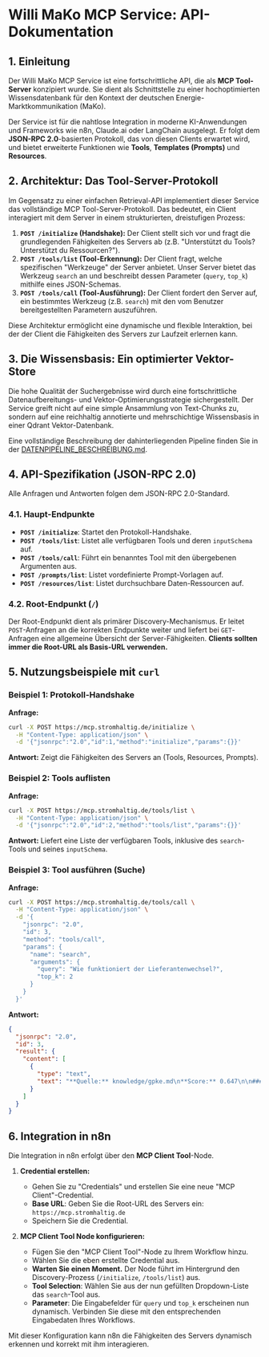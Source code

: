 # Willi MaKo MCP Service: API-Dokumentation

## 1. Einleitung

Der Willi MaKo MCP Service ist eine fortschrittliche API, die als **MCP Tool-Server** konzipiert wurde. Sie dient als Schnittstelle zu einer hochoptimierten Wissensdatenbank für den Kontext der deutschen Energie-Marktkommunikation (MaKo).

Der Service ist für die nahtlose Integration in moderne KI-Anwendungen und Frameworks wie n8n, Claude.ai oder LangChain ausgelegt. Er folgt dem **JSON-RPC 2.0**-basierten Protokoll, das von diesen Clients erwartet wird, und bietet erweiterte Funktionen wie **Tools**, **Templates (Prompts)** und **Resources**.

## 2. Architektur: Das Tool-Server-Protokoll

Im Gegensatz zu einer einfachen Retrieval-API implementiert dieser Service das vollständige MCP Tool-Server-Protokoll. Das bedeutet, ein Client interagiert mit dem Server in einem strukturierten, dreistufigen Prozess:

1.  **`POST /initialize` (Handshake):** Der Client stellt sich vor und fragt die grundlegenden Fähigkeiten des Servers ab (z.B. "Unterstützt du Tools? Unterstützt du Ressourcen?").
2.  **`POST /tools/list` (Tool-Erkennung):** Der Client fragt, welche spezifischen "Werkzeuge" der Server anbietet. Unser Server bietet das Werkzeug `search` an und beschreibt dessen Parameter (`query`, `top_k`) mithilfe eines JSON-Schemas.
3.  **`POST /tools/call` (Tool-Ausführung):** Der Client fordert den Server auf, ein bestimmtes Werkzeug (z.B. `search`) mit den vom Benutzer bereitgestellten Parametern auszuführen.

Diese Architektur ermöglicht eine dynamische und flexible Interaktion, bei der der Client die Fähigkeiten des Servers zur Laufzeit erlernen kann.

## 3. Die Wissensbasis: Ein optimierter Vektor-Store

Die hohe Qualität der Suchergebnisse wird durch eine fortschrittliche Datenaufbereitungs- und Vektor-Optimierungsstrategie sichergestellt. Der Service greift nicht auf eine simple Ansammlung von Text-Chunks zu, sondern auf eine reichhaltig annotierte und mehrschichtige Wissensbasis in einer Qdrant Vektor-Datenbank.

Eine vollständige Beschreibung der dahinterliegenden Pipeline finden Sie in der [DATENPIPELINE_BESCHREIBUNG.md](./DATENPIPELINE_BESCHREIBUNG.md).

## 4. API-Spezifikation (JSON-RPC 2.0)

Alle Anfragen und Antworten folgen dem JSON-RPC 2.0-Standard.

### 4.1. Haupt-Endpunkte

- **`POST /initialize`**: Startet den Protokoll-Handshake.
- **`POST /tools/list`**: Listet alle verfügbaren Tools und deren `inputSchema` auf.
- **`POST /tools/call`**: Führt ein benanntes Tool mit den übergebenen Argumenten aus.
- **`POST /prompts/list`**: Listet vordefinierte Prompt-Vorlagen auf.
- **`POST /resources/list`**: Listet durchsuchbare Daten-Ressourcen auf.

### 4.2. Root-Endpunkt (`/`)

Der Root-Endpunkt dient als primärer Discovery-Mechanismus. Er leitet `POST`-Anfragen an die korrekten Endpunkte weiter und liefert bei `GET`-Anfragen eine allgemeine Übersicht der Server-Fähigkeiten. **Clients sollten immer die Root-URL als Basis-URL verwenden.**

## 5. Nutzungsbeispiele mit `curl`

### Beispiel 1: Protokoll-Handshake

**Anfrage:**
```bash
curl -X POST https://mcp.stromhaltig.de/initialize \
  -H "Content-Type: application/json" \
  -d '{"jsonrpc":"2.0","id":1,"method":"initialize","params":{}}'
```
**Antwort:**
Zeigt die Fähigkeiten des Servers an (Tools, Resources, Prompts).

### Beispiel 2: Tools auflisten

**Anfrage:**
```bash
curl -X POST https://mcp.stromhaltig.de/tools/list \
  -H "Content-Type: application/json" \
  -d '{"jsonrpc":"2.0","id":2,"method":"tools/list","params":{}}'
```
**Antwort:**
Liefert eine Liste der verfügbaren Tools, inklusive des `search`-Tools und seines `inputSchema`.

### Beispiel 3: Tool ausführen (Suche)

**Anfrage:**
```bash
curl -X POST https://mcp.stromhaltig.de/tools/call \
  -H "Content-Type: application/json" \
  -d '{
    "jsonrpc": "2.0",
    "id": 3,
    "method": "tools/call",
    "params": {
      "name": "search",
      "arguments": {
        "query": "Wie funktioniert der Lieferantenwechsel?",
        "top_k": 2
      }
    }
  }'
```
**Antwort:**
```json
{
  "jsonrpc": "2.0",
  "id": 3,
  "result": {
    "content": [
      {
        "type": "text",
        "text": "**Quelle:** knowledge/gpke.md\n**Score:** 0.647\n\n#### 1.1 AD Kündigung 1.4 AD Lieferbeginn. Dieser Geschäftsprozess stellt den Standard-**Lieferantenwechsel** dar...\n\n---\n\n**Quelle:** N/A\n**Score:** 0.646\n\n7. Austauschprozesse zwischen NB und LF zur Lieferantensummenzeit-\nreihe und -clearingliste...\n\n---\n"
      }
    ]
  }
}
```

## 6. Integration in n8n

Die Integration in n8n erfolgt über den **MCP Client Tool**-Node.

1.  **Credential erstellen:**
    -   Gehen Sie zu "Credentials" und erstellen Sie eine neue "MCP Client"-Credential.
    -   **Base URL**: Geben Sie die Root-URL des Servers ein: `https://mcp.stromhaltig.de`
    -   Speichern Sie die Credential.

2.  **MCP Client Tool Node konfigurieren:**
    -   Fügen Sie den "MCP Client Tool"-Node zu Ihrem Workflow hinzu.
    -   Wählen Sie die eben erstellte Credential aus.
    -   **Warten Sie einen Moment.** Der Node führt im Hintergrund den Discovery-Prozess (`/initialize`, `/tools/list`) aus.
    -   **Tool Selection**: Wählen Sie aus der nun gefüllten Dropdown-Liste das `search`-Tool aus.
    -   **Parameter**: Die Eingabefelder für `query` und `top_k` erscheinen nun dynamisch. Verbinden Sie diese mit den entsprechenden Eingabedaten Ihres Workflows.

Mit dieser Konfiguration kann n8n die Fähigkeiten des Servers dynamisch erkennen und korrekt mit ihm interagieren.